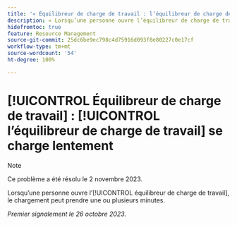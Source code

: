 ```yaml
---
title: '« Équilibreur de charge de travail : l’équilibreur de charge de travail se charge lentement »'
description: « Lorsqu’une personne ouvre l’équilibreur de charge de travail, le chargement peut prendre une ou plusieurs minutes. »
hidefromtoc: true
feature: Resource Management
source-git-commit: 25dc6be9ec798c4d75916d093f8e80227c0e17cf
workflow-type: tm+mt
source-wordcount: '54'
ht-degree: 100%

---
```



# [!UICONTROL Équilibreur de charge de travail] : [!UICONTROL l’équilibreur de charge de travail] se charge lentement

>[!NOTE]
>
>Ce problème a été résolu le 2 novembre 2023.

Lorsqu’une personne ouvre l’[!UICONTROL équilibreur de charge de travail], le chargement peut prendre une ou plusieurs minutes.

_Premier signalement le 26 octobre 2023._
